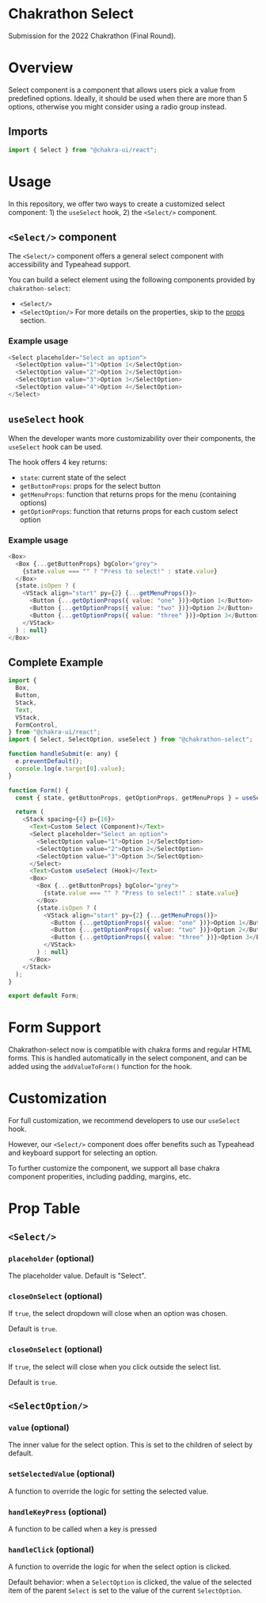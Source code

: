 # Chakrathon Select

Submission for the 2022 Chakrathon (Final Round).

# Overview

Select component is a component that allows users pick a value from predefined options. Ideally, it should be used when there are more than 5 options, otherwise you might consider using a radio group instead.

## Imports

```javascript
import { Select } from "@chakra-ui/react";
```

# Usage

In this repository, we offer two ways to create a customized select component: 1) the `useSelect` hook, 2) the `<Select/>` component.

## `<Select/>` component

The `<Select/>` component offers a general select component with accessibility and Typeahead support.

You can build a select element using the following components provided by `chakrathon-select`:

- `<Select/>`
- `<SelectOption/>`
  For more details on the properties, skip to the [props](#props) section.

### Example usage

```javascript
<Select placeholder="Select an option">
  <SelectOption value="1">Option 1</SelectOption>
  <SelectOption value="2">Option 2</SelectOption>
  <SelectOption value="3">Option 3</SelectOption>
  <SelectOption value="4">Option 4</SelectOption>
</Select>
```

## `useSelect` hook

When the developer wants more customizability over their components, the `useSelect` hook can be used.

The hook offers 4 key returns:

- `state`: current state of the select
- `getButtonProps`: props for the select button
- `getMenuProps`: function that returns props for the menu (containing options)
- `getOptionProps`: function that returns props for each custom select option

### Example usage

```javascript
<Box>
  <Box {...getButtonProps} bgColor="grey">
    {state.value === "" ? "Press to select!" : state.value}
  </Box>
  {state.isOpen ? (
    <VStack align="start" py={2} {...getMenuProps()}>
      <Button {...getOptionProps({ value: "one" })}>Option 1</Button>
      <Button {...getOptionProps({ value: "two" })}>Option 2</Button>
      <Button {...getOptionProps({ value: "three" })}>Option 3</Button>
    </VStack>
  ) : null}
</Box>
```

## Complete Example
```javascript
import {
  Box,
  Button,
  Stack,
  Text,
  VStack,
  FormControl,
} from "@chakra-ui/react";
import { Select, SelectOption, useSelect } from "@chakrathon-select";

function handleSubmit(e: any) {
  e.preventDefault();
  console.log(e.target[0].value);
}

function Form() {
  const { state, getButtonProps, getOptionProps, getMenuProps } = useSelect();

  return (
    <Stack spacing={4} p={16}>
      <Text>Custom Select (Component)</Text>
      <Select placeholder="Select an option">
        <SelectOption value="1">Option 1</SelectOption>
        <SelectOption value="2">Option 2</SelectOption>
        <SelectOption value="3">Option 3</SelectOption>
      </Select>
      <Text>Custom useSelect (Hook)</Text>
      <Box>
        <Box {...getButtonProps} bgColor="grey">
          {state.value === "" ? "Press to select!" : state.value}
        </Box>
        {state.isOpen ? (
          <VStack align="start" py={2} {...getMenuProps()}>
            <Button {...getOptionProps({ value: "one" })}>Option 1</Button>
            <Button {...getOptionProps({ value: "two" })}>Option 2</Button>
            <Button {...getOptionProps({ value: "three" })}>Option 3</Button>
          </VStack>
        ) : null}
      </Box>
    </Stack>
  );
}

export default Form;
```

# Form Support
Chakrathon-select now is compatible with chakra forms and regular HTML forms. This is handled automatically in the select component, and can be added using the `addValueToForm()` function for the hook.

# Customization
For full customization, we recommend developers to use our `useSelect` hook.

However, our `<Select/>` component does offer benefits such as Typeahead and keyboard support for selecting an option.

To further customize the component, we support all base chakra component properities, including padding, margins, etc.

# <a name="props"></a> Prop Table

## `<Select/>`
### `placeholder` (optional)

The placeholder value. Default is "Select".

### `closeOnSelect` (optional)
If `true`, the select dropdown will close when an option was chosen.

Default is `true`.

### `closeOnSelect` (optional)

If `true`, the select will close when you click outside the select list.

Default is `true`.

## `<SelectOption/>`

### `value` (optional)

The inner value for the select option. This is set to the children of select by default.

### `setSelectedValue` (optional)

A function to override the logic for setting the selected value.

### `handleKeyPress` (optional)

A function to be called when a key is pressed

### `handleClick` (optional)

A function to override the logic for when the select option is clicked.

Default behavior: when a `SelectOption` is clicked, the value of the selected item of the parent `Select` is set to the value of the current `SelectOption`.
